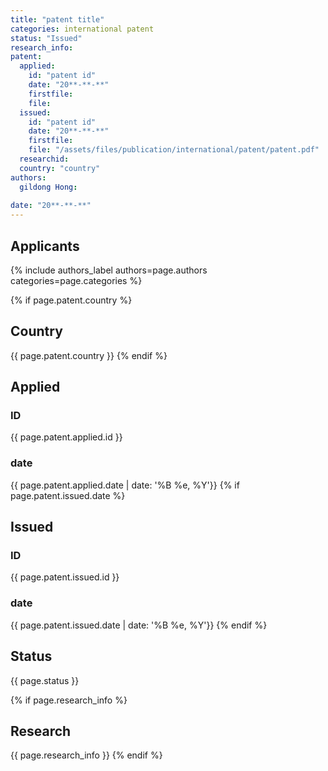 ```yaml
---
title: "patent title"
categories: international patent
status: "Issued"
research_info:
patent:
  applied:
    id: "patent id"
    date: "20**-**-**"
    firstfile:
    file:
  issued:
    id: "patent id"
    date: "20**-**-**"
    firstfile:
    file: "/assets/files/publication/international/patent/patent.pdf"
  researchid: 
  country: "country"
authors:
  gildong Hong:
  
date: "20**-**-**"
---
```

## Applicants
{% include authors_label authors=page.authors categories=page.categories %}

{% if page.patent.country %}
## Country
{{ page.patent.country }}
{% endif %}
## Applied
### ID
{{ page.patent.applied.id }}
### date
{{ page.patent.applied.date | date: '%B %e, %Y'}}
{% if page.patent.issued.date %}
## Issued
### ID
{{ page.patent.issued.id }}
### date
{{ page.patent.issued.date | date: '%B %e, %Y'}}
{% endif %}
## Status
{{ page.status }}

{% if page.research_info %}
## Research
{{ page.research_info }}
{% endif %}

